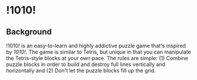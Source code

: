 # !1010!

## Background

!1010! is an easy-to-learn and highly addictive puzzle game that's inspired by *1010!*. The game is similar to Tetris, but unique in that you can manipulate the Tetris-style blocks at your own pace. The rules are simple: (1) Combine puzzle blocks in order to build and destroy full lines vertically and horizontally and (2) Don't let the puzzle blocks fill up the grid.
